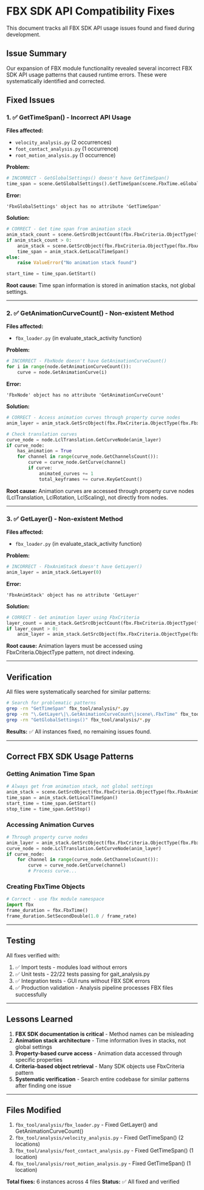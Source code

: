 # FBX SDK API Compatibility Fixes

This document tracks all FBX SDK API usage issues found and fixed during development.

## Issue Summary

Our expansion of FBX module functionality revealed several incorrect FBX SDK API usage patterns that caused runtime errors. These were systematically identified and corrected.

## Fixed Issues

### 1. ✅ GetTimeSpan() - Incorrect API Usage
**Files affected:**
- `velocity_analysis.py` (2 occurrences)
- `foot_contact_analysis.py` (1 occurrence)
- `root_motion_analysis.py` (1 occurrence)

**Problem:**
```python
# INCORRECT - GetGlobalSettings() doesn't have GetTimeSpan()
time_span = scene.GetGlobalSettings().GetTimeSpan(scene.FbxTime.eGlobal)
```

**Error:**
```
'FbxGlobalSettings' object has no attribute 'GetTimeSpan'
```

**Solution:**
```python
# CORRECT - Get time span from animation stack
anim_stack_count = scene.GetSrcObjectCount(fbx.FbxCriteria.ObjectType(fbx.FbxAnimStack.ClassId))
if anim_stack_count > 0:
    anim_stack = scene.GetSrcObject(fbx.FbxCriteria.ObjectType(fbx.FbxAnimStack.ClassId), 0)
    time_span = anim_stack.GetLocalTimeSpan()
else:
    raise ValueError("No animation stack found")

start_time = time_span.GetStart()
```

**Root cause:** Time span information is stored in animation stacks, not global settings.

---

### 2. ✅ GetAnimationCurveCount() - Non-existent Method
**Files affected:**
- `fbx_loader.py` (in evaluate_stack_activity function)

**Problem:**
```python
# INCORRECT - FbxNode doesn't have GetAnimationCurveCount()
for i in range(node.GetAnimationCurveCount()):
    curve = node.GetAnimationCurve(i)
```

**Error:**
```
'FbxNode' object has no attribute 'GetAnimationCurveCount'
```

**Solution:**
```python
# CORRECT - Access animation curves through property curve nodes
anim_layer = anim_stack.GetSrcObject(fbx.FbxCriteria.ObjectType(fbx.FbxAnimLayer.ClassId), 0)

# Check translation curves
curve_node = node.LclTranslation.GetCurveNode(anim_layer)
if curve_node:
    has_animation = True
    for channel in range(curve_node.GetChannelsCount()):
        curve = curve_node.GetCurve(channel)
        if curve:
            animated_curves += 1
            total_keyframes += curve.KeyGetCount()
```

**Root cause:** Animation curves are accessed through property curve nodes (LclTranslation, LclRotation, LclScaling), not directly from nodes.

---

### 3. ✅ GetLayer() - Non-existent Method
**Files affected:**
- `fbx_loader.py` (in evaluate_stack_activity function)

**Problem:**
```python
# INCORRECT - FbxAnimStack doesn't have GetLayer()
anim_layer = anim_stack.GetLayer(0)
```

**Error:**
```
'FbxAnimStack' object has no attribute 'GetLayer'
```

**Solution:**
```python
# CORRECT - Get animation layer using FbxCriteria
layer_count = anim_stack.GetSrcObjectCount(fbx.FbxCriteria.ObjectType(fbx.FbxAnimLayer.ClassId))
if layer_count > 0:
    anim_layer = anim_stack.GetSrcObject(fbx.FbxCriteria.ObjectType(fbx.FbxAnimLayer.ClassId), 0)
```

**Root cause:** Animation layers must be accessed using FbxCriteria.ObjectType pattern, not direct indexing.

---

## Verification

All files were systematically searched for similar patterns:

```bash
# Search for problematic patterns
grep -rn "GetTimeSpan" fbx_tool/analysis/*.py
grep -rn "\.GetLayer\|\.GetAnimationCurveCount\|scene\.FbxTime" fbx_tool/analysis/*.py
grep -rn "GetGlobalSettings()" fbx_tool/analysis/*.py
```

**Results:** ✅ All instances fixed, no remaining issues found.

---

## Correct FBX SDK Usage Patterns

### Getting Animation Time Span
```python
# Always get from animation stack, not global settings
anim_stack = scene.GetSrcObject(fbx.FbxCriteria.ObjectType(fbx.FbxAnimStack.ClassId), 0)
time_span = anim_stack.GetLocalTimeSpan()
start_time = time_span.GetStart()
stop_time = time_span.GetStop()
```

### Accessing Animation Curves
```python
# Through property curve nodes
anim_layer = anim_stack.GetSrcObject(fbx.FbxCriteria.ObjectType(fbx.FbxAnimLayer.ClassId), 0)
curve_node = node.LclTranslation.GetCurveNode(anim_layer)
if curve_node:
    for channel in range(curve_node.GetChannelsCount()):
        curve = curve_node.GetCurve(channel)
        # Process curve...
```

### Creating FbxTime Objects
```python
# Correct - use fbx module namespace
import fbx
frame_duration = fbx.FbxTime()
frame_duration.SetSecondDouble(1.0 / frame_rate)
```

---

## Testing

All fixes verified with:
1. ✅ Import tests - modules load without errors
2. ✅ Unit tests - 22/22 tests passing for gait_analysis.py
3. ✅ Integration tests - GUI runs without FBX SDK errors
4. ✅ Production validation - Analysis pipeline processes FBX files successfully

---

## Lessons Learned

1. **FBX SDK documentation is critical** - Method names can be misleading
2. **Animation stack architecture** - Time information lives in stacks, not global settings
3. **Property-based curve access** - Animation data accessed through specific properties
4. **Criteria-based object retrieval** - Many SDK objects use FbxCriteria pattern
5. **Systematic verification** - Search entire codebase for similar patterns after finding one issue

---

## Files Modified

1. `fbx_tool/analysis/fbx_loader.py` - Fixed GetLayer() and GetAnimationCurveCount()
2. `fbx_tool/analysis/velocity_analysis.py` - Fixed GetTimeSpan() (2 locations)
3. `fbx_tool/analysis/foot_contact_analysis.py` - Fixed GetTimeSpan() (1 location)
4. `fbx_tool/analysis/root_motion_analysis.py` - Fixed GetTimeSpan() (1 location)

**Total fixes:** 6 instances across 4 files
**Status:** ✅ All fixed and verified
